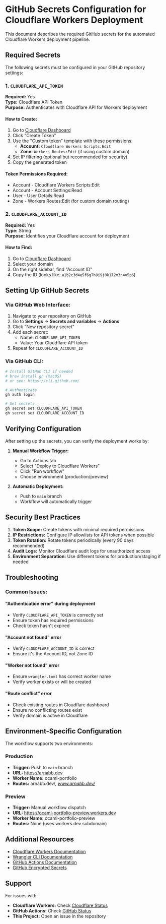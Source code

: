# GitHub Secrets Configuration for Cloudflare Workers Deployment

This document describes the required GitHub secrets for the automated Cloudflare Workers deployment pipeline.

## Required Secrets

The following secrets must be configured in your GitHub repository settings:

### 1. `CLOUDFLARE_API_TOKEN`
**Required:** Yes  
**Type:** Cloudflare API Token  
**Purpose:** Authenticates with Cloudflare API for Workers deployment

#### How to Create:
1. Go to [Cloudflare Dashboard](https://dash.cloudflare.com/profile/api-tokens)
2. Click "Create Token"
3. Use the "Custom token" template with these permissions:
   - **Account:** `Cloudflare Workers Scripts:Edit`
   - **Zone:** `Workers Routes:Edit` (if using custom domain)
4. Set IP filtering (optional but recommended for security)
5. Copy the generated token

#### Token Permissions Required:
- Account - Cloudflare Workers Scripts:Edit
- Account - Account Settings:Read
- User - User Details:Read
- Zone - Workers Routes:Edit (for custom domain routing)

### 2. `CLOUDFLARE_ACCOUNT_ID`
**Required:** Yes  
**Type:** String  
**Purpose:** Identifies your Cloudflare account for deployment

#### How to Find:
1. Go to [Cloudflare Dashboard](https://dash.cloudflare.com)
2. Select your domain
3. On the right sidebar, find "Account ID"
4. Copy the ID (looks like: `a1b2c3d4e5f6g7h8i9j0k1l2m3n4o5p6`)

## Setting Up GitHub Secrets

### Via GitHub Web Interface:
1. Navigate to your repository on GitHub
2. Go to **Settings** → **Secrets and variables** → **Actions**
3. Click "New repository secret"
4. Add each secret:
   - Name: `CLOUDFLARE_API_TOKEN`
   - Value: Your Cloudflare API token
5. Repeat for `CLOUDFLARE_ACCOUNT_ID`

### Via GitHub CLI:
```bash
# Install GitHub CLI if needed
# brew install gh (macOS)
# or see: https://cli.github.com/

# Authenticate
gh auth login

# Set secrets
gh secret set CLOUDFLARE_API_TOKEN
gh secret set CLOUDFLARE_ACCOUNT_ID
```

## Verifying Configuration

After setting up the secrets, you can verify the deployment works by:

1. **Manual Workflow Trigger:**
   - Go to Actions tab
   - Select "Deploy to Cloudflare Workers"
   - Click "Run workflow"
   - Choose environment (production/preview)

2. **Automatic Deployment:**
   - Push to `main` branch
   - Workflow will automatically trigger

## Security Best Practices

1. **Token Scope:** Create tokens with minimal required permissions
2. **IP Restrictions:** Configure IP allowlists for API tokens when possible
3. **Token Rotation:** Rotate tokens periodically (every 90 days recommended)
4. **Audit Logs:** Monitor Cloudflare audit logs for unauthorized access
5. **Environment Separation:** Use different tokens for production/staging if needed

## Troubleshooting

### Common Issues:

#### "Authentication error" during deployment
- Verify `CLOUDFLARE_API_TOKEN` is correctly set
- Ensure token has required permissions
- Check token hasn't expired

#### "Account not found" error
- Verify `CLOUDFLARE_ACCOUNT_ID` is correct
- Ensure it's the Account ID, not Zone ID

#### "Worker not found" error
- Ensure `wrangler.toml` has correct worker name
- Verify worker exists or will be created

#### "Route conflict" error
- Check existing routes in Cloudflare dashboard
- Ensure no conflicting routes exist
- Verify domain is active in Cloudflare

## Environment-Specific Configuration

The workflow supports two environments:

### Production
- **Trigger:** Push to `main` branch
- **URL:** https://arnabb.dev
- **Worker Name:** ocaml-portfolio
- **Routes:** arnabb.dev/*, www.arnabb.dev/*

### Preview
- **Trigger:** Manual workflow dispatch
- **URL:** https://ocaml-portfolio-preview.workers.dev
- **Worker Name:** ocaml-portfolio-preview
- **Routes:** None (uses workers.dev subdomain)

## Additional Resources

- [Cloudflare Workers Documentation](https://developers.cloudflare.com/workers/)
- [Wrangler CLI Documentation](https://developers.cloudflare.com/workers/wrangler/)
- [GitHub Actions Documentation](https://docs.github.com/en/actions)
- [GitHub Encrypted Secrets](https://docs.github.com/en/actions/security-guides/encrypted-secrets)

## Support

For issues with:
- **Cloudflare Workers:** Check [Cloudflare Status](https://www.cloudflarestatus.com/)
- **GitHub Actions:** Check [GitHub Status](https://www.githubstatus.com/)
- **This Project:** Open an issue in the repository